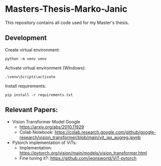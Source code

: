 # Masters-Thesis-Marko-Janic
This repository contains all code used for my Master's thesis.

## Development
Create virtual environment:
```
python -m venv venv
```
Activate virtual environment (Windows):
```
.\venv\Scripts\activate
```
Install requirements:
```
pip install -r requirements.txt
```

## Relevant Papers:
- Vision Transformer Model Google
    - https://arxiv.org/abs/2010.11929
    - Colab Notebook: https://colab.research.google.com/github/google-research/vision_transformer/blob/main/vit_jax_augreg.ipynb
- Pytorch implementation of ViTs:
  - Implementation: https://pytorch.org/vision/main/models/vision_transformer.html
  - Fine tuning it?: https://github.com/jeonsworld/ViT-pytorch
